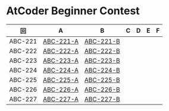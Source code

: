 # AtCoder Beginner Contest

| 回 | A | B | C | D | E | F |
|:---:|:---:|:---:|:---:|:---:|:---:|:---:|
| ABC-221 | [ABC-221-A](ABC-221-A.py) | [ABC-221-B](ABC-221-B.py) |  |  |  |  |
| ABC-222 | [ABC-222-A](ABC-222-A.py) | [ABC-222-B](ABC-222-B.py) |  |  |  |  |
| ABC-223 | [ABC-223-A](ABC-223-A.py) | [ABC-223-B](ABC-223-B.py) |  |  |  |  |
| ABC-224 | [ABC-224-A](ABC-224-A.py) | [ABC-224-B](ABC-224-B.py) |  |  |  |  |
| ABC-225 | [ABC-225-A](ABC-225-A.py) | [ABC-225-B](ABC-225-B.py) |  |  |  |  |
| ABC-226 | [ABC-226-A](ABC-226-A.py) | [ABC-226-B](ABC-226-B.py) |  |  |  |  |
| ABC-227 | [ABC-227-A](ABC-227-A.py) | [ABC-227-B](ABC-227-B.py) |  |  |  |  |
